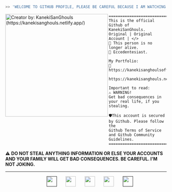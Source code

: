 

```zsh
>> 'WELCOME TO GITHUB PROFILE, PLEASE BE CAREFUL BECAUSE I AM WATCHING YOU FROM OUT OF NOWHERE'!
```

<img align="left" src="https://cdn.discordapp.com/attachments/907685213595897898/1037585487805812756/ccg.png" alt="Creator by: KanekiSanGhouls (https://kanekisanghouls.netlify.app/)" width="320" /> 

```
========================================================
This is the official Github of KanekiSanGhouls.
Original | Original Account | </>
🥀 This person is no longer alive.
🖤 Eccedentesiast.

My Portfolio:
🌹 https://kanekisanghoulsofficial.web.app
   https://kanekisanghouls.netlify.app

Important to read:
⚠️ WARNING!
Get bad consequences in your real life, if you stealing.

🛡️This account is secured by Github. Please follow the
Github Terms of Service and Github Community Guidelines.
========================================================
```

⚠️ **DO NOT STEAL ANYTHING INFORMATION OR ELSE YOUR ACCOUNTS AND YOUR FAMILY WILL GET BAD CONSEQUENCES. BE CAREFUL. I'M NOT JOKING.**


---

<p align="center">
 &#8287;&#8287;&#8287;&#8287;&#8287;
  &#8287;&#8287;&#8287;&#8287;&#8287;
     <a href=""><img width="32px" alt="" title="" src="https://cdn-icons-png.flaticon.com/512/1557/1557167.png"/></a>
  &#8287;&#8287;&#8287;&#8287;&#8287;
   <a href="https://docs.github.com/en/site-policy/github-terms/github-terms-of-service"><img width="32px" alt="" title="Github Terms of Service" src="https://cdn-icons-png.flaticon.com/512/1051/1051275.png"/></a>
  &#8287;&#8287;&#8287;&#8287;&#8287;
  <a href="https://dsc.gg/ccghouls" alt="Join our community" title="Discord"><img width="32px" src="https://i.imgur.com/OViZO8J.png"/></a>
  &#8287;&#8287;&#8287;&#8287;&#8287;
   <a href="https://docs.github.com/en/site-policy/github-terms/github-community-guidelines"><img width="32px" alt="" title="Github Community Guidelines" src="https://cdn-icons-png.flaticon.com/512/1051/1051275.png"/></a>
 &#8287;&#8287;&#8287;&#8287;&#8287;
   <a href=""><img width="32px" alt="" title="" src="https://cdn-icons-png.flaticon.com/512/1557/1557167.png"/></a>
  &#8287;&#8287;&#8287;&#8287;&#8287;

  &#8287;&#8287;&#8287;&#8287;&#8287;
</p>

<br/>
